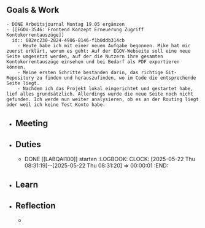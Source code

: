 ## Goals & Work
	- DONE Arbeitsjournal Montag 19.05 ergänzen
	- [[EGOV-3546: Frontend Konzept Erneuerung Zugriff Kontokorrentauszüge]]
	  id:: 682ec230-2824-4986-8146-f1b0ddb314cb
		- Heute habe ich mit einer neuen Aufgabe begonnen. Mike hat mir zuerst erklärt, worum es geht: Auf der EGOV-Webseite soll eine neue Seite umgesetzt werden, auf der die Nutzern ihre gesamten Kontokorrentauszüge einsehen und bei Bedarf als PDF exportieren können.
		- Meine ersten Schritte bestanden darin, das richtige Git-Repository zu finden und herauszufinden, wo im Code die entsprechende Seite liegt.
		- Nachdem ich das Projekt lokal eingerichtet und gestartet habe, lief alles grundsätzlich. Allerdings wurde die neue Seite noch nicht gefunden. Ich werde nun weiter analysieren, ob es an der Routing liegt oder weil ich keine Test Konto habe.
- ## Meeting
- ## Duties
	- DONE [[LABQAI100]] starten
	  :LOGBOOK:
	  CLOCK: [2025-05-22 Thu 08:31:19]--[2025-05-22 Thu 08:31:20] =>  00:00:01
	  :END:
- ## Learn
- ## Reflection
	-